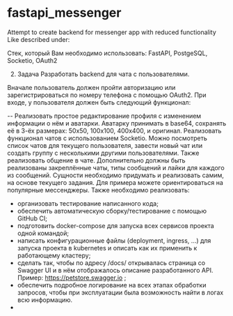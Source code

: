 # fastapi_messenger
Attempt to create backend for messenger app with reduced functionality Like described under:


  Стек, который Вам необходимо использовать: FastAPI, PostgeSQL, Socketio, OAuth2


2. Задача
Разработать backend для чата с пользователями.

Вначале пользователь должен пройти авторизацию или зарегистрироваться по номеру телефона с помощью OAuth2.
При входе, у пользователя должен быть следующий функционал:


-- Реализовать простое редактирование профиля с изменением информации о нём и аватарки. Аватарку принимать в base64, сохранять её в 3-ёх размерах: 50х50, 100х100, 400х400, и оригинал.
Реализовать функционал чатов с использованием Socketio. Можно посмотреть список чатов для текущего пользователя, завести новый чат или создать группу с несколькими другими пользователями. Также реализовать общение в чате.
Дополнительно должны быть реализованы закреплённые чаты, типы сообщений и лайки для каждого из сообщений.
Сущности необходимо придумать и реализовать самим, на основе текущего задания. Для примера можете ориентироваться на популярные мессенджеры.
Также необходимо реализовать:
- организовать тестирование написанного кода;
- обеспечить автоматическую сборку/тестирование с помощью GitHub CI;
- подготовить docker-compose для запуска всех сервисов проекта одной командой;
- написать конфигурационные файлы (deployment, ingress, …) для запуска проекта в kubernetes и описать как их применить к работающему кластеру;
- сделать так, чтобы по адресу /docs/ открывалась страница со Swagger UI и в нём отображалось описание разработанного API. Пример: https://petstore.swagger.io
;
- обеспечить подробное логирование на всех этапах обработки запросов, чтобы при эксплуатации была возможность найти в логах всю информацию.
- 
